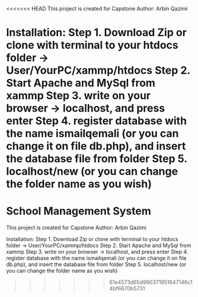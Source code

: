 <<<<<<< HEAD
This project is created for Capstone 
Author: Arbin Qazimi

Installation: Step 1. Download Zip or clone with terminal to your htdocs folder -> User/YourPC/xammp/htdocs 
Step 2. Start Apache and MySql from xammp
Step 3. write on your browser -> localhost, and press enter 
Step 4. register database with the name ismailqemali (or you can change it on file db.php), and insert the database file from folder 
Step 5. localhost/new (or you can change the folder name as you wish)
=======
# School Management System
This project is created for Capstone 
Author: Arbin Qazimi 

Installation: 
Step 1. Download Zip or clone with terminal to your htdocs folder ->  User/YourPC/xammp/htdocs
Step 2. Start Apache and MySql from xammp
Step 3. write on your browser ->   localhost, and press enter
Step 4. register database with the name ismailqemali (or you can change it on file db.php), and insert the database file from folder
Step 5. localhost/new  (or you can change the folder name as you wish)

 
>>>>>>> 61e4573d65d990371951647146c14bf6670b5731
